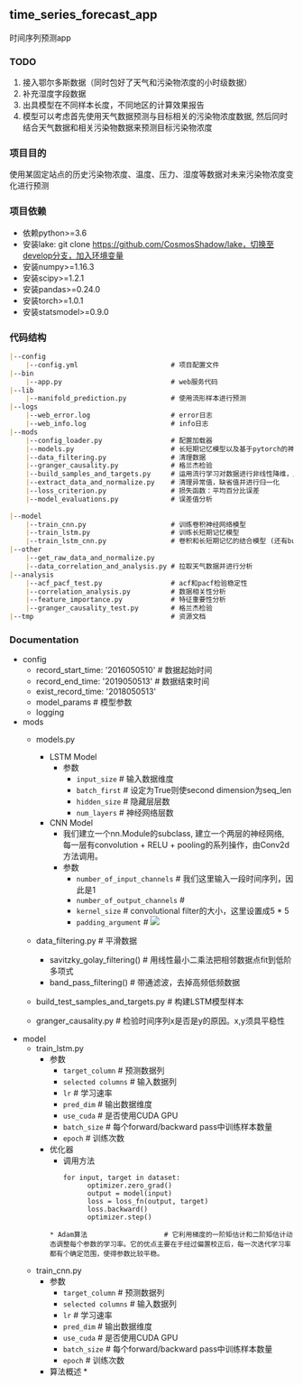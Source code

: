## time_series_forecast_app
时间序列预测app

### TODO
1. 接入鄂尔多斯数据（同时包好了天气和污染物浓度的小时级数据）
2. 补充湿度字段数据
3. 出具模型在不同样本长度，不同地区的计算效果报告
4. 模型可以考虑首先使用天气数据预测与目标相关的污染物浓度数据, 然后同时结合天气数据和相关污染物数据来预测目标污染物浓度

### 项目目的
使用某固定站点的历史污染物浓度、温度、压力、湿度等数据对未来污染物浓度变化进行预测

### 项目依赖
* 依赖python>=3.6
* 安装lake: git clone https://github.com/CosmosShadow/lake，切换至develop分支，加入环境变量
* 安装numpy>=1.16.3
* 安装scipy>=1.2.1
* 安装pandas>=0.24.0
* 安装torch>=1.0.1
* 安装statsmodel>=0.9.0

### 代码结构
```markdown
|--config
    |--config.yml                       # 项目配置文件
|--bin
    |--app.py                           # web服务代码
|--lib
    |--manifold_prediction.py           # 使用流形样本进行预测
|--logs
    |--web_error.log                    # error日志
    |--web_info.log                     # info日志
|--mods
    |--config_loader.py                 # 配置加载器
    |--models.py                        # 长短期记忆模型以及基于pytorch的神经网络训练和预测模型
    |--data_filtering.py                # 清理数据
    |--granger_causality.py             # 格兰杰检验
    |--build_samples_and_targets.py     # 运用流行学习对数据进行非线性降维，用更少的数据表示更多的信息 
    |--extract_data_and_normalize.py    # 清理异常值，缺省值并进行归一化
    |--loss_criterion.py                # 损失函数：平均百分比误差
    |--model_evaluations.py             # 误差值分析
           
|--model 
    |--train_cnn.py                     # 训练卷积神经网络模型
    |--train_lstm.py                    # 训练长短期记忆模型   
    |--train_lstm_cnn.py                # 卷积和长短期记忆的结合模型 (还有bug) 
|--other
    |--get_raw_data_and_normalize.py 
    |--data_correlation_and_analysis.py # 拉取天气数据并进行分析
|--analysis 
    |--acf_pacf_test.py                 # acf和pacf检验稳定性
    |--correlation_analysis.py          # 数据相关性分析
    |--feature_importance.py            # 特征重要性分析
    |--granger_causality_test.py        # 格兰杰检验
|--tmp                                  # 资源文档

```

### Documentation
* config 
    * record_start_time: '2016050510'   # 数据起始时间
    * record_end_time: '2019050513'     # 数据结束时间
    * exist_record_time: '2018050513'   
    * model_params                      # 模型参数
    * logging                           
* mods
    * models.py                         
        * LSTM Model 
            * 参数
                * `input_size`              # 输入数据维度
                * `batch_first`             # 设定为True则使second dimension为seq_len
                * `hidden_size`             # 隐藏层层数
                * `num_layers`              # 神经网络层数
        * CNN Model 
            * 我们建立一个nn.Module的subclass, 建立一个两层的神经网络, 每一层有convolution + RELU + pooling的系列操作，由Conv2d方法调用。
            * 参数
                * `number_of_input_channels`    # 我们这里输入一段时间序列，因此是1
                * `number_of_output_channels`   # 
                * `kernel_size`                 # convolutional filter的大小，这里设置成5 * 5
                * `padding_argument`            # ![](http://latex.codecogs.com/gif.latex?\\frac{1}{1+sin(x)})
               
            
    * data_filtering.py                 # 平滑数据
        * savitzky_golay_filtering()    # 用线性最小二乘法把相邻数据点fit到低阶多项式 
        * band_pass_filtering()         # 带通滤波，去掉高频低频数据      
    * build_test_samples_and_targets.py # 构建LSTM模型样本
    * granger_causality.py              # 检验时间序列x是否是y的原因。x,y须具平稳性
* model
    * train_lstm.py
        * 参数
            * `target_column`           # 预测数据列
            * `selected columns`        # 输入数据列
            * `lr`                      # 学习速率
            * `pred_dim`                # 输出数据维度
            * `use_cuda`                # 是否使用CUDA GPU 
            * `batch_size`              # 每个forward/backward pass中训练样本数量
            * `epoch`                   # 训练次数
        * 优化器
            * 调用方法
              ``````
              for input, target in dataset:
                    optimizer.zero_grad()
                    output = model(input)
                    loss = loss_fn(output, target)
                    loss.backward()
                    optimizer.step()
             `````` 
            * Adam算法                   # 它利用梯度的一阶矩估计和二阶矩估计动态调整每个参数的学习率。它的优点主要在于经过偏置校正后，每一次迭代学习率都有个确定范围，使得参数比较平稳。

    * train_cnn.py 
        * 参数 
            * `target_column`           # 预测数据列
            * `selected columns`        # 输入数据列
            * `lr`                      # 学习速率
            * `pred_dim`                # 输出数据维度
            * `use_cuda`                # 是否使用CUDA GPU 
            * `batch_size`              # 每个forward/backward pass中训练样本数量
            * `epoch`                   # 训练次数
        * 算法概述
            * 
            
                                
